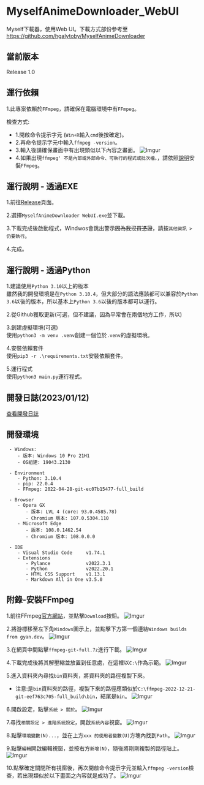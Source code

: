 # MyselfAnimeDownloader_WebUI
Myself下載器，使用Web UI。下載方式部份參考至 https://github.com/hgalytoby/MyselfAnimeDownloader

## 當前版本
Release 1.0

## 運行依賴
1.此專案依賴於`FFmpeg`，請確保在電腦環境中有`FFmpeg`。

檢查方式:
 - 1.開啟命令提示字元 (`Win+R`輸入`cmd`後按確定)。
 - 2.再命令提示字元中輸入`ffmpeg -version`。
 - 3.輸入後請確保畫面中有出現類似以下內容之畫面。
   ![Imgur](https://i.imgur.com/Pc3L0nl.png)
 - 4.如果出現`ffmpeg' 不是內部或外部命令、可執行的程式或批次檔。`，請依照[說明](#附錄-安裝ffmpeg)安裝`FFmpeg`。

## 運行說明 - 透過EXE
1.前往[Release](https://github.com/AloneAlongLife/MyselfAnimeDownloader_WebUI/releases/latest)頁面。

2.選擇`MyselfAnimeDownloader WebUI.exe`並下載。

3.下載完成後啟動程式，Windwos會跳出警示~~因為我沒買憑證~~，請按`其他資訊 > 仍要執行`。

4.完成。

## 運行說明 - 透過Python
1.建議使用`Python 3.10`以上的版本<br>
雖然我的開發環境是在`Python 3.10.4`，但大部分的語法應該都可以兼容於`Python 3.6`以後的版本，所以基本上`Python 3.6`以後的版本都可以運行。

2.從Github獲取更新(可選，但不建議，因為平常會在兩個地方工作，所以)<br>

3.創建虛擬環境(可選)<br>
使用`python3 -m venv .venv`創建一個位於`.venv`的虛擬環境。

4.安裝依賴套件<br>
使用`pip3 -r .\requirements.txt`安裝依賴套件。

5.運行程式<br>
使用`python3 main.py`運行程式。

## 開發日誌(2023/01/12)
[查看開發日誌](UpdateLog.md/#20230112)

## 開發環境
```
 - Windows:
    - 版本: Windows 10 Pro 21H1
    - OS組建: 19043.2130
 
 - Environment
    - Python: 3.10.4
    - pip: 22.0.4
    - FFmpeg: 2022-04-28-git-ec07b15477-full_build
 
 - Browser
    - Opera GX
       - 版本: LVL 4 (core: 93.0.4585.78)
       - Chromium 版本: 107.0.5304.110
    - Microsoft Edge
       - 版本: 108.0.1462.54
       - Chromium 版本: 108.0.0.0

 - IDE
    - Visual Studio Code     v1.74.1
    - Extensions
       - Pylance             v2022.3.1
       - Python              v2022.20.1
       - HTML CSS Support    v1.13.1
       - Markdown All in One v3.5.0
```

## 附錄-安裝FFmpeg
1.前往FFmpeg[官方網站](https://ffmpeg.org)，並點擊`Download`按鈕。
![Imgur](https://i.imgur.com/GVuZl37.png)

2.將游標移至左下角`Windows`圖示上，並點擊下方第一個連結`Windows builds from gyan.dev`。
![Imgur](https://i.imgur.com/foZ8ssO.png)

3.在網頁中間點擊`ffmpeg-git-full.7z`進行下載。
![Imgur](https://i.imgur.com/9r8VEYZ.png)

4.下載完成後將其解壓縮並放置到任意處，在這裡以`C:\`作為示範。
![Imgur](https://i.imgur.com/dz7GdMH.png)

5.進入資料夾內尋找`bin`資料夾，將資料夾的路徑複製下來。
 - 注意:是`bin`資料夾的路徑，複製下來的路徑應類似於`C:\ffmpeg-2022-12-21-git-eef763c705-full_build\bin`，結尾是`bin`。
![Imgur](https://i.imgur.com/rATcMev.png)

6.開啟設定，點擊`系統 > 關於`。
![Imgur](https://i.imgur.com/IzvclQP.png)

7.尋找`相關設定 > 進階系統設定`，開啟`系統內容`視窗。
![Imgur](https://i.imgur.com/aftwiuW.png)

8.點擊`環境變數(N)...`，並在上方`xxx 的使用者變數(U)`方塊內找到`Path`。
![Imgur](https://i.imgur.com/fj8qMbM.png)

9.點擊`編輯`開啟編輯視窗，並按右方`新增(N)`，隨後將剛剛複製的路徑貼上。
![Imgur](https://i.imgur.com/ECCXkuV.png)

10.點擊確定關閉所有視窗後，再次開啟命令提示字元並輸入`ffmpeg -version`檢查，若出現類似於以下畫面之內容就是成功了。
![Imgur](https://i.imgur.com/Pc3L0nl.png)